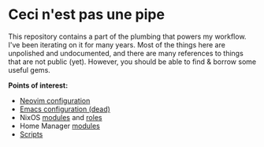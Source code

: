 # Ceci n'est pas une pipe

This repository contains a part of the plumbing that powers my workflow.
I've been iterating on it for many years.
Most of the things here are unpolished and undocumented, and there are many references to things that are not public (yet). However, you should be able to find & borrow some useful gems.

**Points of interest:**

- [Neovim configuration](home/dotfiles/nvim)
- [Emacs configuration (dead)](home/dotfiles/emacs)
- NixOS [modules](nixos/modules) and [roles](nixos/roles)
- Home Manager [modules](home/modules)
- [Scripts](home/bin)
